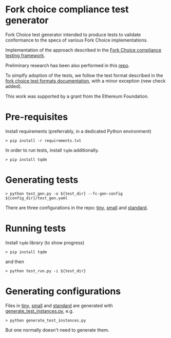 # Fork choice compliance test generator

Fork Choice test generator intended to produce tests to validate conformance to the specs of various Fork Choice implementations.

Implementation of the approach described in the [Fork Choice compliance testing framework](https://hackmd.io/@ericsson49/fork-choice-implementation-vs-spec-testing).

Preliminary research has been also performed in this [repo](https://github.com/txrx-research/fork_choice_test_generation/tree/main).

To simplfy adoption of the tests, we follow the test format described in the [fork choice test formats documentation](../../formats/fork_choice/README.md), with a minor exception (new check added).

This work was supported by a grant from the Ethereum Foundation.

# Pre-requisites

Install requirements (preferrably, in a dedicated Python environment)

```
> pip install -r requirements.txt
```

In order to run tests, install `tqdm` additionally.
```
> pip install tqdm
```

# Generating tests

```
> python test_gen.py -o ${test_dir} --fc-gen-config ${config_dir}/test_gen.yaml
```

There are three configurations in the repo: [tiny](tiny/), [small](small/) and [standard](standard/).

# Running tests

Install `tqdm` library (to show progress)
```
> pip install tqdm
```

and then
```
> python test_run.py -i ${test_dir}
```

# Generating configurations

Files in [tiny](tiny/), [small](small/) and [standard](standard/) are generated with [generate_test_instances.py](generate_test_instances.py), e.g.
```
> python generate_test_instances.py
```

But one normally doesn't need to generate them.
